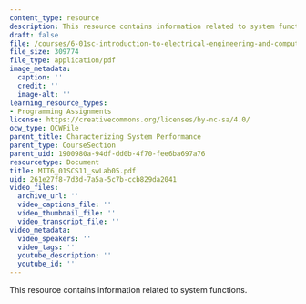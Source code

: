 ```yaml
---
content_type: resource
description: This resource contains information related to system functions.
draft: false
file: /courses/6-01sc-introduction-to-electrical-engineering-and-computer-science-i-spring-2011/261e27f87d3d7a5a5c7bccb829da2041_MIT6_01SCS11_swLab05.pdf
file_size: 309774
file_type: application/pdf
image_metadata:
  caption: ''
  credit: ''
  image-alt: ''
learning_resource_types:
- Programming Assignments
license: https://creativecommons.org/licenses/by-nc-sa/4.0/
ocw_type: OCWFile
parent_title: Characterizing System Performance
parent_type: CourseSection
parent_uid: 1900980a-94df-dd0b-4f70-fee6ba697a76
resourcetype: Document
title: MIT6_01SCS11_swLab05.pdf
uid: 261e27f8-7d3d-7a5a-5c7b-ccb829da2041
video_files:
  archive_url: ''
  video_captions_file: ''
  video_thumbnail_file: ''
  video_transcript_file: ''
video_metadata:
  video_speakers: ''
  video_tags: ''
  youtube_description: ''
  youtube_id: ''
---
```

This resource contains information related to system functions.